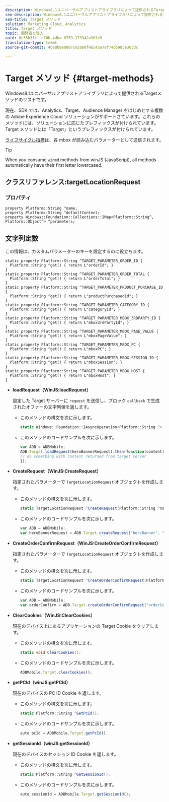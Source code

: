 ```yaml
---
description: Windows8.1ユニバーサルアプリストアライブラリによって提供されるTargetメソッドのリストです。
seo-description: Windows8.1ユニバーサルアプリストアライブラリによって提供されるTargetメソッドのリストです。
seo-title: Target メソッド
solution: Marketing Cloud、Analytics
title: Target メソッド
topic: 開発者と導入
uuid: 8c35b31c- c70b-4dba-8759-173342a301e9
translation-type: tm+mt
source-git-commit: 46a0b8e0087c65880f46545a78f74d5985e36cdc

---
```



# Target メソッド {#target-methods}

Windows8.1ユニバーサルアプリストアライブラリによって提供されるTargetメソッドのリストです。

現在、SDK では、Analytics、Target、Audience Manager をはじめとする複数の Adobe Experience Cloud ソリューションがサポートさています。これらのメソッドには、ソリューションに応じたプレフィックスが付けられています。Target メソッドには「Target」というプレフィックスが付けられています。

[ライフサイクル指標](/help/windows-appstore/metrics.md)は、各 mbox が読み込むパラメーターとして送信されます。

>[!TIP]
>
>When you consume `winmd` methods from winJS (JavaScript), all methods automatically have their first letter lowercased.

## クラスリファレンス:targetLocationRequest

### プロパティ

```
property Platform::String ^name; 
property Platform::String ^defaultContent; 
property Windows::Foundation::Collections::IMap<Platform::String^, Platform::Object^> ^parameters;
```

## 文字列定数

この情報は、カスタムパラメーターのキーを設定するのに役立ちます。

```
static property Platform::String ^TARGET_PARAMETER_ORDER_ID { 
  Platform::String ^get() { return L"orderId"; } 
} 
static property Platform::String ^TARGET_PARAMETER_ORDER_TOTAL { 
  Platform::String ^get() { return L"orderTotal"; } 
} 
static property Platform::String ^TARGET_PARAMETER_PRODUCT_PURCHASE_ID { 
  Platform::String ^get() { return L"productPurchasedId"; } 
} 
static property Platform::String ^TARGET_PARAMETER_CATEGORY_ID { 
  Platform::String ^get() { return L"categoryId"; } 
} 
static property Platform::String ^TARGET_PARAMETER_MBOX_3RDPARTY_ID { 
  Platform::String ^get() { return L"mbox3rdPartyId"; } 
} 
static property Platform::String ^TARGET_PARAMETER_MBOX_PAGE_VALUE { 
  Platform::String ^get() { return L"mboxPageValue"; } 
} 
static property Platform::String ^TARGET_PARAMETER_MBOX_PC { 
  Platform::String ^get() { return L"mboxPC"; } 
} 
static property Platform::String ^TARGET_PARAMETER_MBOX_SESSION_ID { 
  Platform::String ^get() { return L"mboxSession"; } 
} 
static property Platform::String ^TARGET_PARAMETER_MBOX_HOST { 
  Platform::String ^get() { return L"mboxHost"; } 
}
```

* **loadRequest（WinJS:loadRequest）**

   設定した Target サーバーに `request` を送信し、ブロック `callback` で生成されたオファーの文字列値を返します。

   * このメソッドの構文を次に示します。

      ```csharp
      static Windows::Foundation::IAsyncOperation<Platform::String ^> ^LoadRequest(TargetLocationRequest ^request);
      ```

   * このメソッドのコードサンプルを次に示します。

      ```js
      var ADB = ADBMobile; 
      ADB.Target.loadRequest(heroBannerRequest).then(function(content) { 
      // do something with content returned from target server 
      });
      ```

* **CreateRequest（WinJS:CreateRequest）**

   指定されたパラメーターで `TargetLocationRequest` オブジェクトを作成します。

   * このメソッドの構文を次に示します。

      ```csharp
      static TargetLocationRequest ^CreateRequest(Platform::String ^name, Platform::String ^defaultContent, Windows::Foundation::Collections::IMap<Platform::String^, Platform::Object^> ^parameters); 
      ```

   * このメソッドのコードサンプルを次に示します。

      ```js
      var ADB = ADBMobile; 
      var heroBannerRequest = ADB.Target.createRequest("heroBanner", "default.png", null); 
      ```

* **CreateOrderConfirmRequest（WinJS:CreateOrderConfirmRequest）**

   指定されたパラメーターで `TargetLocationRequest` オブジェクトを作成します。

   * このメソッドの構文を次に示します。

      ```csharp
      static TargetLocationRequest ^CreateOrderConfirmRequest(Platform::String ^name, Platform::String ^orderId, Platform::String ^orderTotal, Platform::String ^productPurchasedId, Windows::Foundation::Collections::IMap<Platform::String^, Platform::Object> ^parameters); 
      ```

   * このメソッドのコードサンプルを次に示します。

      ```js
      var ADB = ADBMobile; 
      var orderConfirm = ADB.Target.createOrderConfirmRequest("orderConfirm", "order", "47.88", "3722", null); 
      ```

* **ClearCookies（WinJS:ClearCookies）**

   現在のデバイス上にあるアプリケーションの Target Cookie をクリアします。

   * このメソッドの構文を次に示します。

      ```csharp
      static void ClearCookies(); 
      ```

   * このメソッドのコードサンプルを次に示します。

      ```js
      ADBMobile.Target.clearCookies();
      ```

* **getPCId（winJS:getPCId）**

   現在のデバイスの PC ID Cookie を返します。

   * このメソッドの構文を次に示します。

      ```csharp
      static Platform::String ^GetPcId();
      ```

   * このメソッドのコードサンプルを次に示します。

      ```js
      auto pcId = ADBMobile.Target.getPcId(); 
      ```

* **getSessionId（winJS:getSessionId）**

   現在のデバイスのセッション ID Cookie を返します。

   * このメソッドの構文を次に示します。

      ```csharp
      static Platform::String ^GetSessionId(); 
      ```

   * このメソッドのコードサンプルを次に示します。

      ```js
      auto sessionId = ADBMobile.Target.getSessionId(); 
      ```

